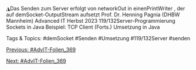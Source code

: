 ◮Das Senden zum Server erfolgt von networkOut in einenPrintWriter , der auf
demSocket-OutputStream aufsetzt
Prof. Dr. Henning Pagnia (DHBW Mannheim) Advanced IT Herbst 2023 119/132Server-Programmierung Sockets in Java
Beispiel: TCP Client (Forts.)
Umsetzung in Java

   Tags & Topics:
   #demSocket
   #Senden
   #Umsetzung
   #119/132Server
   #senden

[Previous: #AdvIT-Folien_369](AdvIT-Folien_369.md)

[Next: #AdvIT-Folien_369](AdvIT-Folien_369.md)